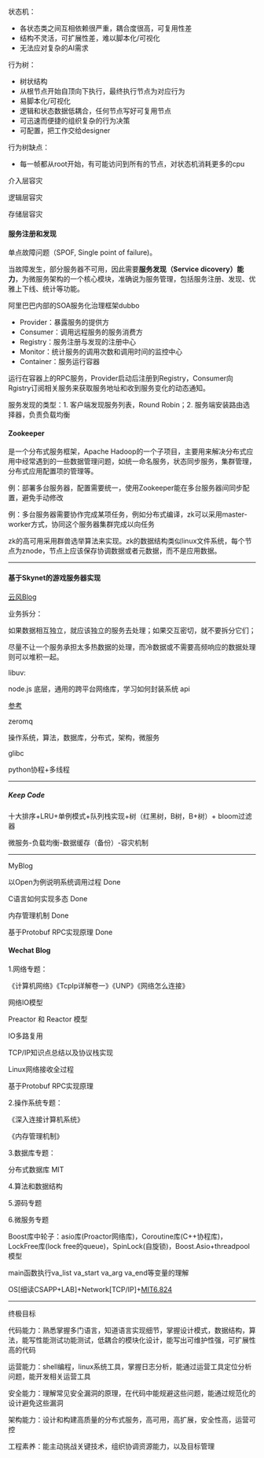 状态机：

- 各状态类之间互相依赖很严重，耦合度很高，可复用性差
- 结构不灵活，可扩展性差，难以脚本化/可视化
- 无法应对复杂的AI需求

行为树：

- 树状结构
- 从根节点开始自顶向下执行，最终执行节点为对应行为
- 易脚本化/可视化
- 逻辑和状态数据低耦合，任何节点写好可复用节点
- 可迅速而便捷的组织复杂的行为决策
- 可配置，把工作交给designer

行为树缺点：

- 每一帧都从root开始，有可能访问到所有的节点，对状态机消耗更多的cpu



介入层容灾

逻辑层容灾

存储层容灾



#### 服务注册和发现

单点故障问题（SPOF, Single point of failure)。

当故障发生，部分服务器不可用，因此需要**服务发现（Service dicovery）能力**，为微服务架构的一个核心模块，准确说为服务管理，包括服务注册、发现、优雅上下线、统计等功能。

阿里巴巴内部的SOA服务化治理框架dubbo

- Provider：暴露服务的提供方
- Consumer：调用远程服务的服务消费方
- Registry：服务注册与发现的注册中心
- Monitor：统计服务的调用次数和调用时间的监控中心
- Container：服务运行容器

运行在容器上的RPC服务，Provider启动后注册到Registry，Consumer向Rgistry订阅相关服务来获取服务地址和收到服务变化的动态通知。

服务发现的类型：1. 客户端发现服务列表，Round Robin；2. 服务端安装路由选择器，负责负载均衡



#### Zookeeper

是一个分布式服务框架，Apache Hadoop的一个子项目，主要用来解决分布式应用中经常遇到的一些数据管理问题，如统一命名服务，状态同步服务，集群管理，分布式应用配置项的管理等。

例：部署多台服务器，配置需要统一，使用Zookeeper能在多台服务器间同步配置，避免手动修改

例：多台服务器需要协作完成某项任务，例如分布式编译，zk可以采用master-worker方式，协同这个服务器集群完成以向任务

zk的高可用采用群兽选举算法来实现。zk的数据结构类似linux文件系统，每个节点为znode，节点上应该保存协调数据或者元数据，而不是应用数据。









---



#### 基于Skynet的游戏服务器实现

[云风Blog](https://blog.codingnow.com/2015/04/skynet_mmo.html)

业务拆分：

如果数据相互独立，就应该独立的服务去处理；如果交互密切，就不要拆分它们；

尽量不让一个服务承担太多热数据的处理，而冷数据或不需要高频响应的数据处理则可以堆积一起。



libuv:

node.js 底层，通用的跨平台网络库，学习如何封装系统 api

[参考](https://nikhilm.github.io/uvbook/)

zeromq

操作系统，算法，数据库，分布式，架构，微服务

glibc

python协程+多线程

---

##### Keep Code

十大排序+LRU+单例模式+队列栈实现+树（红黑树，B树，B+树）+ bloom过滤器



微服务-负载均衡-数据缓存（备份）-容灾机制



---



MyBlog

以Open为例说明系统调用过程   Done

C语言如何实现多态  Done

内存管理机制  Done

基于Protobuf RPC实现原理 Done



#### Wechat Blog

1.网络专题：

《计算机网络》《TcpIp详解卷一》《UNP》《网络怎么连接》

网络IO模型

Preactor 和 Reactor 模型

IO多路复用

TCP/IP知识点总结以及协议栈实现

Linux网络接收全过程

基于Protobuf RPC实现原理





2.操作系统专题：

《深入连接计算机系统》

《内存管理机制》



3.数据库专题：

分布式数据库 MIT



4.算法和数据结构



5.源码专题



6.微服务专题







Boost库中轮子：asio库(Proactor网络库)，Coroutine库(C++协程库)，LockFree库(lock free的queue)，SpinLock(自旋锁)，Boost.Asio+threadpool 模型

main函数执行va_list va_start va_arg va_end等变量的理解



OS[细读CSAPP+LAB]+Network[TCP/IP]+[MIT6.824](https://zhuanlan.zhihu.com/p/110168818)



---



终极目标

代码能力：熟悉掌握多门语言，知道语言实现细节，掌握设计模式，数据结构，算法，能写性能测试功能测试，低耦合的模块化设计，能写出可维护性强，可扩展性高的代码

运营能力：shell编程，linux系统工具，掌握日志分析，能通过运营工具定位分析问题，能开发相关运营工具

安全能力：理解常见安全漏洞的原理，在代码中能规避这些问题，能通过规范化的设计避免这些漏洞

架构能力：设计和构建高质量的分布式服务，高可用，高扩展，安全性高，运营可控

工程素养：能主动挑战关键技术，组织协调资源能力，以及目标管理





























